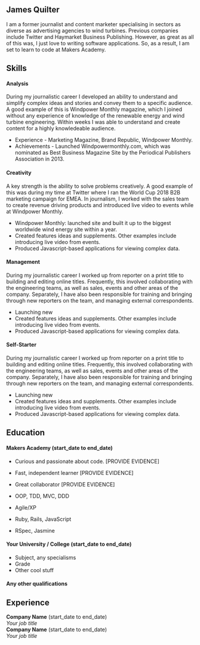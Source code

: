 ## James Quilter

I am a former journalist and content marketer specialising in sectors as diverse as advertising agencies to wind turbines. Previous companies include Twitter and Haymarket Business Publishing. However, as great as all of this was, I just love to writing software applications. So, as a result, I am set to learn to code at Makers Academy. 

## Skills

#### Analysis

During my journalistic career I developed an ability to understand and simplify complex ideas and stories and convey them to a specific audience. A good example of this is Windpower Monthly magazine, which I joined without any experience of knowledge of the renewable energy and wind turbine engineering. Within weeks I was able to understand and create content for a highly knowledeable audience.

- Experience - Marketing Magazine, Brand Republic, Windpower Monthly.
- Achievements - Launched Windpowermonthly.com, which was nominated as Best Business Magazine Site by the Periodical Publishers Association in 2013. 

#### Creativity

A key strength is the ability to solve problems creatively. A good example of this was during my time at Twitter where I ran the World Cup 2018 B2B marketing campaign for EMEA. In journalism, I worked with the sales team to create revenue driving products and introduced live video to events while at Windpower Monthly. 

- Windpower Monthly: launched site and built it up to the biggest worldwide wind energy site within a year.
- Created features ideas and supplements. Other examples include introducing live video from events. 
- Produced Javascript-based applications for viewing complex data. 

#### Management

During my journalistic career I worked up from reporter on a print title to building and editing online titles. Frequently, this involved collaborating with the engineering teams, as well as sales, events and other areas of the company. Separately, I have also been responsible for training and bringing through new reporters on the team, and managing external correspondents. 

- Launching new 
- Created features ideas and supplements. Other examples include introducing live video from events. 
- Produced Javascript-based applications for viewing complex data. 

#### Self-Starter

During my journalistic career I worked up from reporter on a print title to building and editing online titles. Frequently, this involved collaborating with the engineering teams, as well as sales, events and other areas of the company. Separately, I have also been responsible for training and bringing through new reporters on the team, and managing external correspondents. 

- Launching new 
- Created features ideas and supplements. Other examples include introducing live video from events. 
- Produced Javascript-based applications for viewing complex data. 

## Education

#### Makers Academy (start_date to end_date)

- Curious and passionate about code. [PROVIDE EVIDENCE]
- Fast, independent learner [PROVIDE EVIDENCE]
- Great collaborator [PROVIDE EVIDENCE]

- OOP, TDD, MVC, DDD
- Agile/XP
- Ruby, Rails, JavaScript
- RSpec, Jasmine

#### Your University / College (start_date to end_date)

- Subject, any specialisms
- Grade
- Other cool stuff

#### Any other qualifications

## Experience

**Company Name** (start_date to end_date)    
*Your job title*  
**Company Name** (start_date to end_date)   
*Your job title*  
